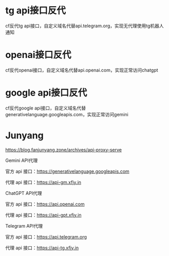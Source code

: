 # tg api接口反代
cf反代tg api接口，自定义域名代替api.telegram.org，实现无代理使用tg机器人通知

# openai接口反代
cf反代openai接口，自定义域名代替api.openai.com，实现正常访问chatgpt

# google api接口反代
cf反代google api接口，自定义域名代替generativelanguage.googleapis.com，实现正常访问gemini

#

# Junyang
https://blog.fanjunyang.zone/archives/api-proxy-serve

Gemini API代理

官方 api 接口：https://generativelanguage.googleapis.com

代理 api 接口：https://api-gm.xfjy.in

ChatGPT API代理

官方 api 接口：https://api.openai.com

代理 api 接口：https://api-gpt.xfjy.in

Telegram API代理

官方 api 接口：https://api.telegram.org

代理 api 接口：https://api-tg.xfjy.in 

